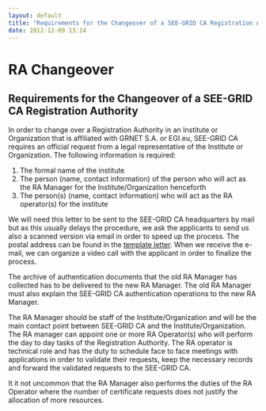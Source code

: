 ```yaml
---
layout: default
title: "Requirements for the Changeover of a SEE-GRID CA Registration Authority"
date: 2012-12-09 13:14
---
```


RA Changeover
=============

## Requirements for the Changeover of a SEE-GRID CA Registration Authority

In order to change over a Registration Authority in an Institute or Organization that is affiliated with GRNET S.A. or EGI.eu, SEE-GRID CA requires an official request from a legal representative of the Institute or Organization. The following information is required:

1. The formal name of the institute
1. The person (name, contact information) of the person who will act as the RA Manager for the Institute/Organization henceforth
1. The person(s) (name, contact information) who will act as the RA operator(s) for the institute

We will need this letter to be sent to the SEE-GRID CA headquarters by mail but as this usually delays the procedure, we ask the applicants to send us also a scanned version via email in order to speed up the process. The postal address can be found in the [template letter][template]. When we receive the e-mail, we can organize a video call with the applicant in order to finalize the process.

[template]: /assets/SEE-GRID-CA-RA-Changeover.docx

The archive of authentication documents that the old RA Manager has collected has to be delivered to the new RA Manager. The old RA Manager must also explain the SEE-GRID CA authentication operations to the new RA Manager. 

The RA Manager should be staff of the Institute/Organization and will be the main contact point between SEE-GRID CA and the Institute/Organization. The RA manager can appoint one or more RA Operator(s) who will perform the day to day tasks of the Registration Authority. The RA operator is technical role and has the duty to schedule face to face meetings with applications in order to validate their requests, keep the necessary records and forward the validated requests to the SEE-GRID CA.

It it not uncommon that the RA Manager also performs the duties of the RA Operator where the number of certificate requests does not justify the allocation of more resources.
